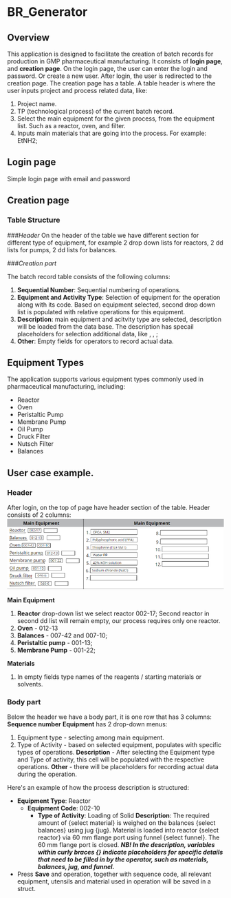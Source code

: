 # BR_Generator

## Overview

This application is designed to facilitate the creation of batch records for production in GMP pharmaceutical manufacturing. 
It consists of **login page**, and **creation page**.
On the login page, the user can enter the login and password. Or create a new user.
After login, the user is redirected to the creation page.
The creation page has a table.
A table header is where the user inputs project and process related data, like:
1. Project name.
2. TP (technological process) of the current batch record.
3. Select the main equipment for the given process, from the equipment list. Such as a reactor, oven, and filter.
4. Inputs main materials that are going into the process.  For example: EtNH2;

## Login page
Simple login page with email and password

## Creation page

### Table Structure

###*Header*
On the header of the table we have different section for different type of equipment, for example 2 drop down lists for reactors, 2 dd lists for pumps, 2 dd lists for balances.

###*Creation part*

The batch record table consists of the following columns:
1. **Sequential Number**: Sequential numbering of operations.
2. **Equipment and Activity Type**: Selection of equipment for the operation along with its code. Based on equipment selected, second drop down list is populated with relative operations for this equipment.
3. **Description**: main equipment and acitvity type are selected, description will be loaded from the data base. The description has specail placeholders for selection additional data, like <additional equipment>, <setting for equipment>, <material that is used in operation>;
4. **Other**: Empty fields for operators to record actual data.

## Equipment Types

The application supports various equipment types commonly used in pharmaceutical manufacturing, including:

- Reactor
- Oven
- Peristaltic Pump
- Membrane Pump
- Oil Pump
- Druck Filter
- Nutsch Filter
- Balances

## User case example.

### Header
After login, on the top of page have header section of the table. Header consists of 2 columns:
![alt text](./public/img/header.png)

**Main Equipment**
1. **Reactor** drop-down list we select reactor 002-17; Second reactor in second dd list will remain empty, our process requires only one reactor.
2. **Oven** - 012-13
3. **Balances** - 007-42 and 007-10;
4. **Peristaltic pump** - 001-13;
5. **Membrane Pump** - 001-22;

**Materials**
1. In empty fields type names of the reagents / starting materials or solvents.

### Body part
Below the header we have a body part, it is one row that has 3 columns:
**Sequence number**
**Equipment**
has 2 drop-down menus:
1. Equipment type - selecting among main equipment.
2. Type of Activity - based on selected equipment, populates with specific types of operations.
**Description** - After selecting the Equipment type and Type of activity, this cell will be populated with the respective operations.
**Other** - there will be placeholders for recording actual data during the operation.

Here's an example of how the process description is structured:

- **Equipment Type**: Reactor
  - **Equipment Code**: 002-10
    - **Type of Activity**: Loading of Solid
        **Description**:
            The required amount of {select material} is weighed on the balances {select balances} using jug {jug}.
            Material is loaded into reactor {select reactor} via 60 mm flange port using funnel {select funnel}.
            The 60 mm flange port is closed.
            ***NB! In the description, variables within curly braces {} indicate placeholders for specific details that need to be filled in by the operator, such as materials, balances, jug, and funnel.***
- Press **Save** and operation, together with sequence code, all relevant equipment, utensils and material used in operation will be saved in a struct.